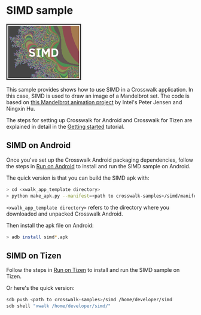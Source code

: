 # SIMD sample

<img class='sample-thumb' src='assets/sampapp-icon-simd.png'>

This sample provides shows how to use SIMD in a Crosswalk application.
In this case, SIMD is used to draw an image of a Mandelbrot set. The code
is based on
[this Mandelbrot animation project](https://github.com/PeterJensen/mandelbrot)
by Intel's Peter Jensen and Ningxin Hu.

The steps for setting up Crosswalk for Android and Crosswalk for Tizen
are explained in detail in the [Getting started](#documentation/getting_started)
tutorial.

## SIMD on Android

Once you've set up the Crosswalk Android packaging dependencies,
follow the steps in [Run on Android](#documentation/getting_started/run_on_android)
to install and run the SIMD sample on Android.

The quick version is that you can build the SIMD apk with:

```sh
> cd <xwalk_app_template directory>
> python make_apk.py --manifest=<path to crosswalk-samples>/simd/manifest.json
```

`<xwalk_app_template directory>` refers to the directory where you
downloaded and unpacked Crosswalk Android.

Then install the apk file on Android:

```sh
> adb install simd*.apk
```

## SIMD on Tizen

Follow the steps in
[Run on Tizen](#documentation/getting_started/run_on_tizen)
to install and run the SIMD sample on Tizen.

Or here's the quick version:

```sh
sdb push <path to crosswalk-samples>/simd /home/developer/simd
sdb shell "xwalk /home/developer/simd/"
```

